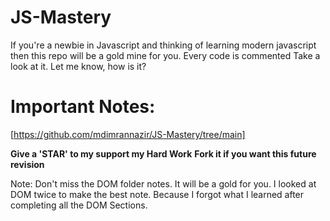 # JS-Mastery
If you're a newbie in Javascript and thinking of learning modern javascript then this repo will be a gold mine for you.
Every code is commented Take a look at it. 
Let me know, how is it?

# Important Notes:

[https://github.com/mdimrannazir/JS-Mastery/tree/main]

**Give a 'STAR' to my support my Hard Work**
**Fork it if you want this future revision**

Note: Don't miss the DOM folder notes. It will be a gold for you. I looked at DOM twice to make the best note. Because I forgot what I learned after completing all the DOM Sections.

